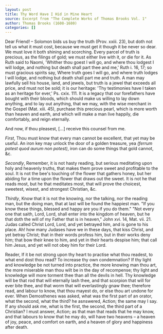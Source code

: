 ```yaml
---
layout: post
title: Thy Word Have I Hid in Mine Heart
source: Excerpt from "The Complete Works of Thomas Brooks Vol. 1"
author: Thomas Brooks (1608-1680)
categories: []
---
```


Dear Friend! – Solomon bids us buy the truth (Prov. xxiii. 23), but doth not tell us what it must cost, because we must get it though it be never so dear. We must love it both shining and scorching. Every parcel of truth is precious, as the filings of gold; we must either live with it, or die for it. As Ruth said to Naomi, 'Whither thou goest I will go, and where thou lodgest I will lodge, and nothing but death shall part thee and me,' Ruth i. 16, 17; so must gracious spirits say, Where truth goes I will go, and where truth lodges I will lodge, and nothing but death shall part me and truth. A man may lawfully sell his house, land, and jewels, but truth is a jewel that exceeds all price, and must not be sold; it is our heritage: 'Thy testimonies have I taken as an heritage for ever,' Ps. cxix. 111. It is a legacy that our forefathers have bought with their bloods, which should make us willing to lay down anything, and to lay out anything, that we may, with the wise merchant in the Gospel (Mat. xiii. 45), purchase this precious pearl, which is more worth than heaven and earth, and which will make a man live happily, die comfortably, and reign eternally.

And now, if thou pleasest, [...] receive this counsel from me.

_First_, Thou must know that every man cannot be excellent, that yet may be useful. An iron key may unlock the door of a golden treasure, yea _(ferrum potest quod aurum non potest)_, iron can do some things that gold cannot, &c.

_Secondly_, Remember, it is not hasty reading, but serious meditating upon holy and heavenly truths, that makes them prove sweet and profitable to the soul. It is not the bee's touching of the flower that gathers honey, but her abiding for a time upon the flower that draws out the sweet. It is not he that reads most, but he that meditates most, that will prove the choicest, sweetest, wisest, and strongest Christian, &c.

_Thirdly_, Know that it is not the knowing, nor the talking, nor the reading man, but the doing man, that at last will be found the happiest man. "If you know these things, blessed and happy are you if you do them." "Not every one that saith, Lord, Lord, shall enter into the kingdom of heaven, but he that doth the will of my Father that is in heaven," John xvi. 14, Mat. vii. 21. Judas called Christ Lord, Lord, and yet betrayed him, and is gone to his place. Ah! how many Judases have we in these days, that kiss Christ, and yet betray Christ; that in their words profess him, but in their works deny him; that bow their knee to him, and yet in their hearts despise him; that call him Jesus, and yet will not obey him for their Lord.

Reader, If it be not strong upon thy heart to practise what thou readest, to what end dost thou read? To increase thy own condemnation? If thy light and knowledge be not turned into practice, the more knowing man thou art, the more miserable man thou wilt be in the day of recompense; thy light and knowledge will more torment thee than all the devils in hell. Thy knowledge will be that rod that will eternally lash thee, and that scorpion that will for ever bite thee, and that worm that will everlastingly gnaw thee; therefore read, and labour to know, that thou mayest do, or else thou art undone for ever. When Demosthenes was asked, what was the first part of an orator, what the second, what the third? he asnswered, Action; the same may I say. If any should ask me, what is the first, the second, the third part of a Christian? I must answer, Action; as that man that reads that he may know, and that labours to know that he may do, will have two heavens – a heaven of joy, peace, and comfort on earth, and a heaven of glory and happiness after death.
